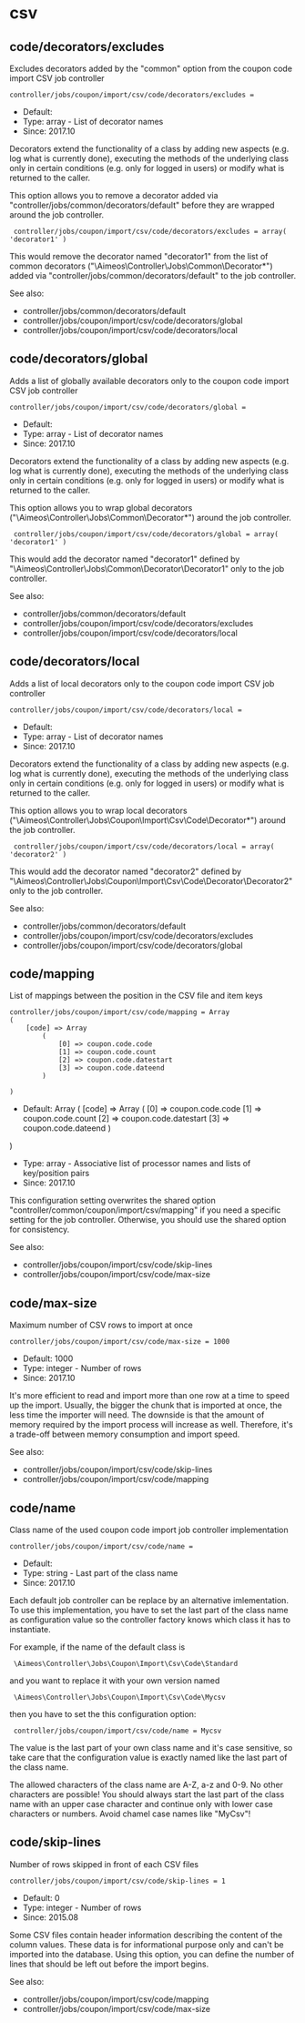 
# csv
## code/decorators/excludes

Excludes decorators added by the "common" option from the coupon code import CSV job controller

```
controller/jobs/coupon/import/csv/code/decorators/excludes = 
```

* Default: 
* Type: array - List of decorator names
* Since: 2017.10

Decorators extend the functionality of a class by adding new aspects
(e.g. log what is currently done), executing the methods of the underlying
class only in certain conditions (e.g. only for logged in users) or
modify what is returned to the caller.

This option allows you to remove a decorator added via
"controller/jobs/common/decorators/default" before they are wrapped
around the job controller.

```
 controller/jobs/coupon/import/csv/code/decorators/excludes = array( 'decorator1' )
```

This would remove the decorator named "decorator1" from the list of
common decorators ("\Aimeos\Controller\Jobs\Common\Decorator\*") added via
"controller/jobs/common/decorators/default" to the job controller.

See also:

* controller/jobs/common/decorators/default
* controller/jobs/coupon/import/csv/code/decorators/global
* controller/jobs/coupon/import/csv/code/decorators/local

## code/decorators/global

Adds a list of globally available decorators only to the coupon code import CSV job controller

```
controller/jobs/coupon/import/csv/code/decorators/global = 
```

* Default: 
* Type: array - List of decorator names
* Since: 2017.10

Decorators extend the functionality of a class by adding new aspects
(e.g. log what is currently done), executing the methods of the underlying
class only in certain conditions (e.g. only for logged in users) or
modify what is returned to the caller.

This option allows you to wrap global decorators
("\Aimeos\Controller\Jobs\Common\Decorator\*") around the job controller.

```
 controller/jobs/coupon/import/csv/code/decorators/global = array( 'decorator1' )
```

This would add the decorator named "decorator1" defined by
"\Aimeos\Controller\Jobs\Common\Decorator\Decorator1" only to the job controller.

See also:

* controller/jobs/common/decorators/default
* controller/jobs/coupon/import/csv/code/decorators/excludes
* controller/jobs/coupon/import/csv/code/decorators/local

## code/decorators/local

Adds a list of local decorators only to the coupon code import CSV job controller

```
controller/jobs/coupon/import/csv/code/decorators/local = 
```

* Default: 
* Type: array - List of decorator names
* Since: 2017.10

Decorators extend the functionality of a class by adding new aspects
(e.g. log what is currently done), executing the methods of the underlying
class only in certain conditions (e.g. only for logged in users) or
modify what is returned to the caller.

This option allows you to wrap local decorators
("\Aimeos\Controller\Jobs\Coupon\Import\Csv\Code\Decorator\*") around the job
controller.

```
 controller/jobs/coupon/import/csv/code/decorators/local = array( 'decorator2' )
```

This would add the decorator named "decorator2" defined by
"\Aimeos\Controller\Jobs\Coupon\Import\Csv\Code\Decorator\Decorator2"
only to the job controller.

See also:

* controller/jobs/common/decorators/default
* controller/jobs/coupon/import/csv/code/decorators/excludes
* controller/jobs/coupon/import/csv/code/decorators/global

## code/mapping

List of mappings between the position in the CSV file and item keys

```
controller/jobs/coupon/import/csv/code/mapping = Array
(
    [code] => Array
        (
            [0] => coupon.code.code
            [1] => coupon.code.count
            [2] => coupon.code.datestart
            [3] => coupon.code.dateend
        )

)
```

* Default: Array
(
    [code] => Array
        (
            [0] => coupon.code.code
            [1] => coupon.code.count
            [2] => coupon.code.datestart
            [3] => coupon.code.dateend
        )

)

* Type: array - Associative list of processor names and lists of key/position pairs
* Since: 2017.10

This configuration setting overwrites the shared option
"controller/common/coupon/import/csv/mapping" if you need a
specific setting for the job controller. Otherwise, you should
use the shared option for consistency.

See also:

* controller/jobs/coupon/import/csv/code/skip-lines
* controller/jobs/coupon/import/csv/code/max-size

## code/max-size

Maximum number of CSV rows to import at once

```
controller/jobs/coupon/import/csv/code/max-size = 1000
```

* Default: 1000
* Type: integer - Number of rows
* Since: 2017.10

It's more efficient to read and import more than one row at a time
to speed up the import. Usually, the bigger the chunk that is imported
at once, the less time the importer will need. The downside is that
the amount of memory required by the import process will increase as
well. Therefore, it's a trade-off between memory consumption and
import speed.

See also:

* controller/jobs/coupon/import/csv/code/skip-lines
* controller/jobs/coupon/import/csv/code/mapping

## code/name

Class name of the used coupon code import job controller implementation

```
controller/jobs/coupon/import/csv/code/name = 
```

* Default: 
* Type: string - Last part of the class name
* Since: 2017.10

Each default job controller can be replace by an alternative imlementation.
To use this implementation, you have to set the last part of the class
name as configuration value so the controller factory knows which class it
has to instantiate.

For example, if the name of the default class is

```
 \Aimeos\Controller\Jobs\Coupon\Import\Csv\Code\Standard
```

and you want to replace it with your own version named

```
 \Aimeos\Controller\Jobs\Coupon\Import\Csv\Code\Mycsv
```

then you have to set the this configuration option:

```
 controller/jobs/coupon/import/csv/code/name = Mycsv
```

The value is the last part of your own class name and it's case sensitive,
so take care that the configuration value is exactly named like the last
part of the class name.

The allowed characters of the class name are A-Z, a-z and 0-9. No other
characters are possible! You should always start the last part of the class
name with an upper case character and continue only with lower case characters
or numbers. Avoid chamel case names like "MyCsv"!


## code/skip-lines

Number of rows skipped in front of each CSV files

```
controller/jobs/coupon/import/csv/code/skip-lines = 1
```

* Default: 0
* Type: integer - Number of rows
* Since: 2015.08

Some CSV files contain header information describing the content of
the column values. These data is for informational purpose only and
can't be imported into the database. Using this option, you can
define the number of lines that should be left out before the import
begins.

See also:

* controller/jobs/coupon/import/csv/code/mapping
* controller/jobs/coupon/import/csv/code/max-size